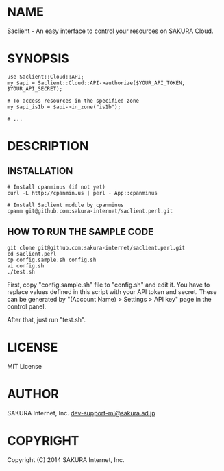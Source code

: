 # NAME

Saclient - An easy interface to control your resources on SAKURA Cloud.

# SYNOPSIS

    use Saclient::Cloud::API;
    my $api = Saclient::Cloud::API->authorize($YOUR_API_TOKEN, $YOUR_API_SECRET);

    # To access resources in the specified zone
    my $api_is1b = $api->in_zone("is1b");

    # ...

# DESCRIPTION

## INSTALLATION

    # Install cpanminus (if not yet)
    curl -L http://cpanmin.us | perl - App::cpanminus

    # Install Saclient module by cpanminus
    cpanm git@github.com:sakura-internet/saclient.perl.git

## HOW TO RUN THE SAMPLE CODE

    git clone git@github.com:sakura-internet/saclient.perl.git
    cd saclient.perl
    cp config.sample.sh config.sh
    vi config.sh
    ./test.sh

First, copy "config.sample.sh" file to "config.sh" and edit it.
You have to replace values defined in this script with your API token and secret.
These can be generated by "(Account Name) > Settings > API key" page in the control panel.

After that, just run "test.sh".

# LICENSE

MIT License

# AUTHOR

SAKURA Internet, Inc. <dev-support-ml@sakura.ad.jp>

# COPYRIGHT

Copyright (C) 2014 SAKURA Internet, Inc.
